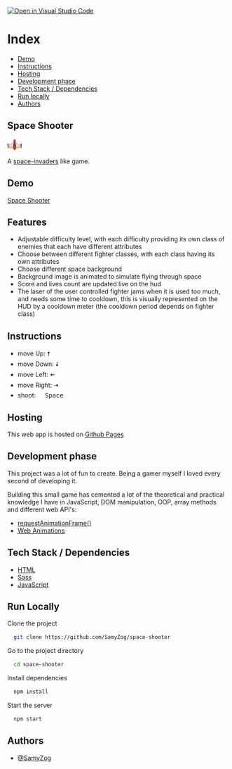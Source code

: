 [![Open in Visual Studio Code](https://open.vscode.dev/badges/open-in-vscode.svg)](https://open.vscode.dev/organization/repository)

# Index

-   [Demo](#demo)
-   [Instructions](#instructions)
-   [Hosting](#host)
-   [Development phase](#dev-phase)
-   [Tech Stack / Dependencies](#deps)
-   [Run locally](#run)
-   [Authors](#authors)

<h2>Space Shooter</h2> <img src="src/assets/fighter/red.png" height="25"/>

A [space-invaders](https://en.wikipedia.org/wiki/Space_Invaders) like game.

<h2 id="demo">Demo</h2>

[Space Shooter](https://samyzog.github.io/space-shooter/)

<h2 id="features">Features</h2>

-   Adjustable difficulty level, with each difficulty providing its own class of enemies that each have different
    attributes
-   Choose between different fighter classes, with each class having its own attributes
-   Choose different space background
-   Background image is animated to simulate flying through space
-   Score and lives count are updated live on the hud
-   The laser of the user controlled fighter jams when it is used too much, and needs some time to cooldown, this is
    visually represented on the HUD by a cooldown meter (the cooldown period depends on fighter class)

<h2 id="demo">Instructions</h2>

-   move Up: <kbd>🠅</kbd>
-   move Down: <kbd>🠇</kbd>
-   move Left: <kbd>🠄</kbd>
-   move Right: <kbd>🠆</kbd>
-   shoot: <kbd>&nbsp;&nbsp;Space&nbsp;&nbsp;</kbd>

<h2 id="host">Hosting</h2>

This web app is hosted on [Github Pages](https://pages.github.com/)

<h2 id="dev-phase">Development phase</h2>

This project was a lot of fun to create. Being a gamer myself I loved every second of developing it.

Building this small game has cemented a lot of the theoretical and practical knowledge I have in JavaScript, DOM
manipulation, OOP, array methods and different web API's:

-   [requestAnimationFrame()](https://developer.mozilla.org/en-US/docs/Web/API/window/requestAnimationFrame)
-   [Web Animations](https://developer.mozilla.org/en-US/docs/Web/API/Web_Animations_API)

<h2 id="deps">Tech Stack / Dependencies</h2>

-   [HTML](#)
-   [Sass](https://sass-lang.com/)
-   [JavaScript](#)

<h2 id="run">Run Locally</h2>

Clone the project

```bash
  git clone https://github.com/SamyZog/space-shooter
```

Go to the project directory

```bash
  cd space-shooter
```

Install dependencies

```bash
  npm install
```

Start the server

```bash
  npm start
```

<h2 id="authors">Authors</h2>

-   [@SamyZog](https://www.github.com/SamyZog)
